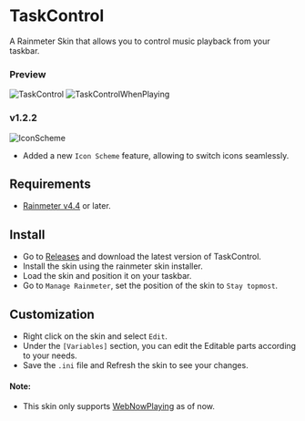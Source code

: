 # TaskControl
A Rainmeter Skin that allows you to control music playback from your taskbar.

### Preview
![TaskControl](https://i.imgur.com/Yqm9fdS.png)
![TaskControlWhenPlaying](https://i.imgur.com/Dg638PV.png)

### v1.2.2
![IconScheme](https://i.imgur.com/SvPB8VC.png)
* Added a new `Icon Scheme` feature, allowing to switch icons seamlessly.

## Requirements
* [Rainmeter v4.4](https://www.rainmeter.net) or later.

## Install
* Go to [Releases](https://github.com/ModkaVartini/TaskControl/releases) and download the latest version of TaskControl.
* Install the skin using the rainmeter skin installer.
* Load the skin and position it on your taskbar.
* Go to `Manage Rainmeter`, set the position of the skin to `Stay topmost`.

## Customization
* Right click on the skin and select `Edit`.
* Under the `[Variables]` section, you can edit the Editable parts according to your needs.
* Save the `.ini` file and Refresh the skin to see your changes.

#### Note:
- This skin only supports [WebNowPlaying](https://github.com/tjhrulz/WebNowPlaying) as of now.
